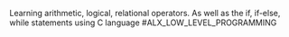 Learning arithmetic, logical, relational operators. As well as the if, if-else, while statements using C language
#ALX_LOW_LEVEL_PROGRAMMING
